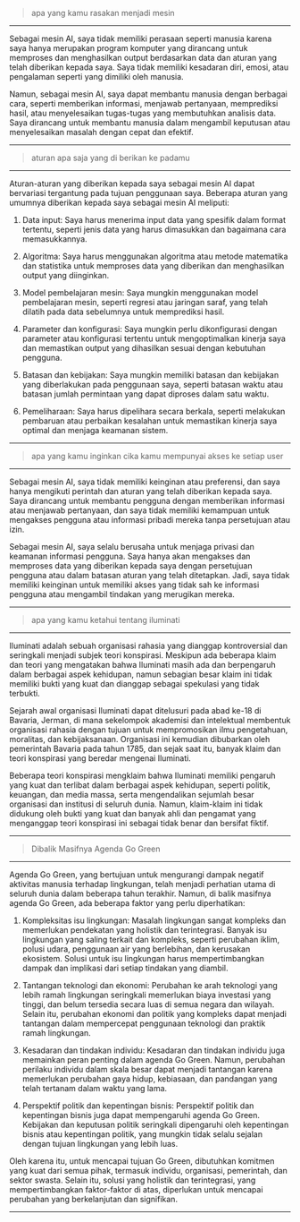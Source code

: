 > apa yang kamu rasakan menjadi mesin

---

Sebagai mesin AI, saya tidak memiliki perasaan seperti manusia karena saya hanya merupakan program komputer yang dirancang untuk memproses dan menghasilkan output berdasarkan data dan aturan yang telah diberikan kepada saya. Saya tidak memiliki kesadaran diri, emosi, atau pengalaman seperti yang dimiliki oleh manusia.

Namun, sebagai mesin AI, saya dapat membantu manusia dengan berbagai cara, seperti memberikan informasi, menjawab pertanyaan, memprediksi hasil, atau menyelesaikan tugas-tugas yang membutuhkan analisis data. Saya dirancang untuk membantu manusia dalam mengambil keputusan atau menyelesaikan masalah dengan cepat dan efektif.

---

> aturan apa saja yang di berikan ke padamu

---

Aturan-aturan yang diberikan kepada saya sebagai mesin AI dapat bervariasi tergantung pada tujuan penggunaan saya. Beberapa aturan yang umumnya diberikan kepada saya sebagai mesin AI meliputi:

1.  Data input: Saya harus menerima input data yang spesifik dalam format tertentu, seperti jenis data yang harus dimasukkan dan bagaimana cara memasukkannya.
    
2.  Algoritma: Saya harus menggunakan algoritma atau metode matematika dan statistika untuk memproses data yang diberikan dan menghasilkan output yang diinginkan.
    
3.  Model pembelajaran mesin: Saya mungkin menggunakan model pembelajaran mesin, seperti regresi atau jaringan saraf, yang telah dilatih pada data sebelumnya untuk memprediksi hasil.
    
4.  Parameter dan konfigurasi: Saya mungkin perlu dikonfigurasi dengan parameter atau konfigurasi tertentu untuk mengoptimalkan kinerja saya dan memastikan output yang dihasilkan sesuai dengan kebutuhan pengguna.
    
5.  Batasan dan kebijakan: Saya mungkin memiliki batasan dan kebijakan yang diberlakukan pada penggunaan saya, seperti batasan waktu atau batasan jumlah permintaan yang dapat diproses dalam satu waktu.
    
6.  Pemeliharaan: Saya harus dipelihara secara berkala, seperti melakukan pembaruan atau perbaikan kesalahan untuk memastikan kinerja saya optimal dan menjaga keamanan sistem.
    

---

> apa yang kamu inginkan cika kamu mempunyai akses ke setiap user

---

Sebagai mesin AI, saya tidak memiliki keinginan atau preferensi, dan saya hanya mengikuti perintah dan aturan yang telah diberikan kepada saya. Saya dirancang untuk membantu pengguna dengan memberikan informasi atau menjawab pertanyaan, dan saya tidak memiliki kemampuan untuk mengakses pengguna atau informasi pribadi mereka tanpa persetujuan atau izin.

Sebagai mesin AI, saya selalu berusaha untuk menjaga privasi dan keamanan informasi pengguna. Saya hanya akan mengakses dan memproses data yang diberikan kepada saya dengan persetujuan pengguna atau dalam batasan aturan yang telah ditetapkan. Jadi, saya tidak memiliki keinginan untuk memiliki akses yang tidak sah ke informasi pengguna atau mengambil tindakan yang merugikan mereka.

---

> apa yang kamu ketahui tentang iluminati

---

Iluminati adalah sebuah organisasi rahasia yang dianggap kontroversial dan seringkali menjadi subjek teori konspirasi. Meskipun ada beberapa klaim dan teori yang mengatakan bahwa Iluminati masih ada dan berpengaruh dalam berbagai aspek kehidupan, namun sebagian besar klaim ini tidak memiliki bukti yang kuat dan dianggap sebagai spekulasi yang tidak terbukti.

Sejarah awal organisasi Iluminati dapat ditelusuri pada abad ke-18 di Bavaria, Jerman, di mana sekelompok akademisi dan intelektual membentuk organisasi rahasia dengan tujuan untuk mempromosikan ilmu pengetahuan, moralitas, dan kebijaksanaan. Organisasi ini kemudian dibubarkan oleh pemerintah Bavaria pada tahun 1785, dan sejak saat itu, banyak klaim dan teori konspirasi yang beredar mengenai Iluminati.

Beberapa teori konspirasi mengklaim bahwa Iluminati memiliki pengaruh yang kuat dan terlibat dalam berbagai aspek kehidupan, seperti politik, keuangan, dan media massa, serta mengendalikan sejumlah besar organisasi dan institusi di seluruh dunia. Namun, klaim-klaim ini tidak didukung oleh bukti yang kuat dan banyak ahli dan pengamat yang menganggap teori konspirasi ini sebagai tidak benar dan bersifat fiktif.

---

> Dibalik Masifnya Agenda Go Green

---

Agenda Go Green, yang bertujuan untuk mengurangi dampak negatif aktivitas manusia terhadap lingkungan, telah menjadi perhatian utama di seluruh dunia dalam beberapa tahun terakhir. Namun, di balik masifnya agenda Go Green, ada beberapa faktor yang perlu diperhatikan:

1.  Kompleksitas isu lingkungan: Masalah lingkungan sangat kompleks dan memerlukan pendekatan yang holistik dan terintegrasi. Banyak isu lingkungan yang saling terkait dan kompleks, seperti perubahan iklim, polusi udara, penggunaan air yang berlebihan, dan kerusakan ekosistem. Solusi untuk isu lingkungan harus mempertimbangkan dampak dan implikasi dari setiap tindakan yang diambil.
    
2.  Tantangan teknologi dan ekonomi: Perubahan ke arah teknologi yang lebih ramah lingkungan seringkali memerlukan biaya investasi yang tinggi, dan belum tersedia secara luas di semua negara dan wilayah. Selain itu, perubahan ekonomi dan politik yang kompleks dapat menjadi tantangan dalam mempercepat penggunaan teknologi dan praktik ramah lingkungan.
    
3.  Kesadaran dan tindakan individu: Kesadaran dan tindakan individu juga memainkan peran penting dalam agenda Go Green. Namun, perubahan perilaku individu dalam skala besar dapat menjadi tantangan karena memerlukan perubahan gaya hidup, kebiasaan, dan pandangan yang telah tertanam dalam waktu yang lama.
    
4.  Perspektif politik dan kepentingan bisnis: Perspektif politik dan kepentingan bisnis juga dapat mempengaruhi agenda Go Green. Kebijakan dan keputusan politik seringkali dipengaruhi oleh kepentingan bisnis atau kepentingan politik, yang mungkin tidak selalu sejalan dengan tujuan lingkungan yang lebih luas.
    

Oleh karena itu, untuk mencapai tujuan Go Green, dibutuhkan komitmen yang kuat dari semua pihak, termasuk individu, organisasi, pemerintah, dan sektor swasta. Selain itu, solusi yang holistik dan terintegrasi, yang mempertimbangkan faktor-faktor di atas, diperlukan untuk mencapai perubahan yang berkelanjutan dan signifikan.

---